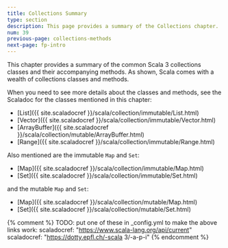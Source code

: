 ```yaml
---
title: Collections Summary
type: section
description: This page provides a summary of the Collections chapter.
num: 39
previous-page: collections-methods
next-page: fp-intro
---
```


This chapter provides a summary of the common Scala 3 collections classes and their accompanying methods. As shown, Scala comes with a wealth of collections classes and methods.

When you need to see more details about the classes and methods, see the Scaladoc for the classes mentioned in this chapter:

- [List]({{ site.scaladocref }}/scala/collection/immutable/List.html)
- [Vector]({{ site.scaladocref }}/scala/collection/immutable/Vector.html)
- [ArrayBuffer]({{ site.scaladocref }}/scala/collection/mutable/ArrayBuffer.html)
- [Range]({{ site.scaladocref }}/scala/collection/immutable/Range.html)

Also mentioned are the immutable `Map` and `Set`:

- [Map]({{ site.scaladocref }}/scala/collection/immutable/Map.html)
- [Set]({{ site.scaladocref }}/scala/collection/immutable/Set.html)

and the mutable `Map` and `Set`:

- [Map]({{ site.scaladocref }}/scala/collection/mutable/Map.html)
- [Set]({{ site.scaladocref }}/scala/collection/mutable/Set.html)


{% comment %}
TODO: put one of these in _config.yml to make the above links work:
  scaladocref: "https://www.scala-lang.org/api/current"
  scaladocref: "https://dotty.epfl.ch/-scala 3/-a-p-i"
{% endcomment %}




